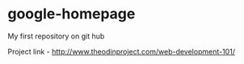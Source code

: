 google-homepage
===============

My first repository on git hub

Project link - http://www.theodinproject.com/web-development-101/

